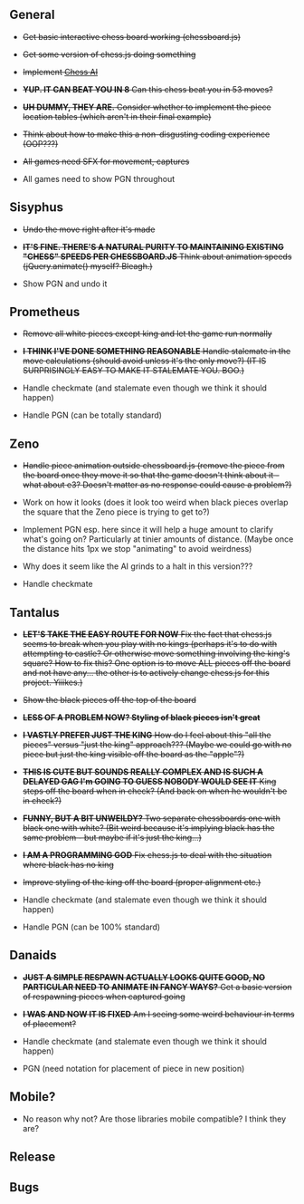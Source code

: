 ## General

- ~~Get basic interactive chess board working (chessboard.js)~~
- ~~Get some version of chess.js doing something~~
- ~~Implement [Chess AI](https://medium.freecodecamp.org/simple-chess-ai-step-by-step-1d55a9266977)~~
- ~~__YUP. IT CAN BEAT YOU IN 8__ Can this chess beat you in 53 moves?~~
- ~~__UH DUMMY, THEY ARE.__ Consider whether to implement the piece location tables (which aren't in their final example)~~
- ~~Think about how to make this a non-disgusting coding experience (OOP???)~~
- ~~All games need SFX for movement, captures~~

- All games need to show PGN throughout


## Sisyphus

- ~~Undo the move right after it's made~~
- ~~__IT'S FINE. THERE'S A NATURAL PURITY TO MAINTAINING EXISTING "CHESS" SPEEDS PER CHESSBOARD.JS__ Think about animation speeds (jQuery.animate() myself? Bleagh.)~~

- Show PGN and undo it

## Prometheus

- ~~Remove all white pieces except king and let the game run normally~~
- ~~__I THINK I'VE DONE SOMETHING REASONABLE__ Handle stalemate in the move calculations (should avoid unless it's the only move?) (IT IS SURPRISINGLY EASY TO MAKE IT STALEMATE YOU. BOO.)~~

- Handle checkmate (and stalemate even though we think it should happen)
- Handle PGN (can be totally standard)

## Zeno

- ~~Handle piece animation outside chessboard.js (remove the piece from the board once they move it so that the game doesn't think about it - what about e3? Doesn't matter as no response could cause a problem?)~~

- Work on how it looks (does it look too weird when black pieces overlap the square that the Zeno piece is trying to get to?)
- Implement PGN esp. here since it will help a huge amount to clarify  what's going on? Particularly  at tinier amounts of distance. (Maybe once the distance hits 1px we stop "animating" to avoid weirdness)
- Why does it seem like the AI grinds to a halt in this version???
- Handle checkmate


## Tantalus

- ~~__LET'S TAKE THE EASY ROUTE FOR NOW__ Fix the fact that chess.js seems to break when you play with no kings (perhaps it's to do with attempting to castle? Or otherwise move something involving the king's square? How to fix this? One option is to move ALL pieces off the board and not have any... the other is to actively change chess.js for this project. Yiiikes.)~~
- ~~Show the black pieces off the top of the board~~
- ~~__LESS OF A PROBLEM NOW? Styling of black pieces isn't great__~~
- ~~__I VASTLY  PREFER JUST THE KING__ How do I feel about this "all the pieces" versus "just the king" approach??? (Maybe we could go with no piece but just the king visible off the board as the "apple"?)~~
- ~~__THIS IS CUTE BUT SOUNDS REALLY COMPLEX AND IS SUCH A DELAYED GAG I'm GOING TO  GUESS NOBODY WOULD SEE IT__ King steps off the board when in check? (And back on when he wouldn't be in check?)~~
- ~~__FUNNY, BUT A BIT UNWEILDY?__ Two separate chessboards one with black one with white? (Bit weird because it's implying black has the same problem - but maybe if it's just the king...)~~
- ~~__I AM A PROGRAMMING GOD__ Fix chess.js to deal with the situation where black has no king~~
- ~~Improve styling of the king off the board (proper alignment etc.)~~

- Handle checkmate (and stalemate even though we think it should happen)
- Handle PGN (can be 100% standard)

## Danaids

- ~~__JUST A SIMPLE RESPAWN ACTUALLY LOOKS QUITE GOOD, NO PARTICULAR NEED TO ANIMATE IN FANCY WAYS?__ Get a basic version of respawning pieces when captured going~~
- ~~__I WAS AND NOW IT IS FIXED__ Am I seeing some weird behaviour in terms of placement?~~

- Handle checkmate (and stalemate even though we think it should happen)
- PGN (need notation for placement of piece in new position)

## Mobile?

- No reason why not? Are those libraries mobile compatible? I think they are?

## Release

## Bugs
